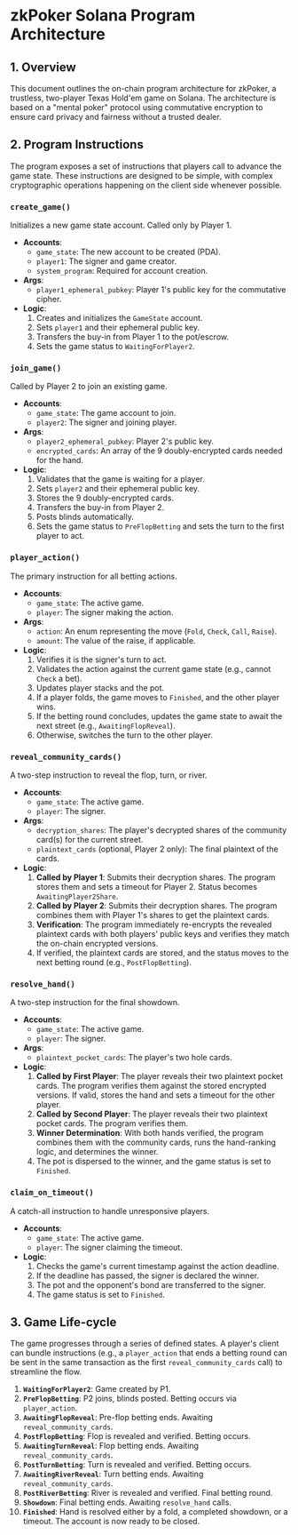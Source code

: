 # zkPoker Solana Program Architecture

## 1. Overview

This document outlines the on-chain program architecture for zkPoker, a trustless, two-player Texas Hold'em game on Solana. The architecture is based on a "mental poker" protocol using commutative encryption to ensure card privacy and fairness without a trusted dealer.

## 2. Program Instructions

The program exposes a set of instructions that players call to advance the game state. These instructions are designed to be simple, with complex cryptographic operations happening on the client side whenever possible.

### `create_game()`
Initializes a new game state account. Called only by Player 1.
-   **Accounts**:
    -   `game_state`: The new account to be created (PDA).
    -   `player1`: The signer and game creator.
    -   `system_program`: Required for account creation.
-   **Args**:
    -   `player1_ephemeral_pubkey`: Player 1's public key for the commutative cipher.
-   **Logic**:
    1.  Creates and initializes the `GameState` account.
    2.  Sets `player1` and their ephemeral public key.
    3.  Transfers the buy-in from Player 1 to the pot/escrow.
    4.  Sets the game status to `WaitingForPlayer2`.

### `join_game()`
Called by Player 2 to join an existing game.
-   **Accounts**:
    -   `game_state`: The game account to join.
    -   `player2`: The signer and joining player.
-   **Args**:
    -   `player2_ephemeral_pubkey`: Player 2's public key.
    -   `encrypted_cards`: An array of the 9 doubly-encrypted cards needed for the hand.
-   **Logic**:
    1.  Validates that the game is waiting for a player.
    2.  Sets `player2` and their ephemeral public key.
    3.  Stores the 9 doubly-encrypted cards.
    4.  Transfers the buy-in from Player 2.
    5.  Posts blinds automatically.
    6.  Sets the game status to `PreFlopBetting` and sets the turn to the first player to act.

### `player_action()`
The primary instruction for all betting actions.
-   **Accounts**:
    -   `game_state`: The active game.
    -   `player`: The signer making the action.
-   **Args**:
    -   `action`: An enum representing the move (`Fold`, `Check`, `Call`, `Raise`).
    -   `amount`: The value of the raise, if applicable.
-   **Logic**:
    1.  Verifies it is the signer's turn to act.
    2.  Validates the action against the current game state (e.g., cannot `Check` a bet).
    3.  Updates player stacks and the pot.
    4.  If a player folds, the game moves to `Finished`, and the other player wins.
    5.  If the betting round concludes, updates the game state to await the next street (e.g., `AwaitingFlopReveal`).
    6.  Otherwise, switches the turn to the other player.

### `reveal_community_cards()`
A two-step instruction to reveal the flop, turn, or river.
-   **Accounts**:
    -   `game_state`: The active game.
    -   `player`: The signer.
-   **Args**:
    -   `decryption_shares`: The player's decrypted shares of the community card(s) for the current street.
    -   `plaintext_cards` (optional, Player 2 only): The final plaintext of the cards.
-   **Logic**:
    1.  **Called by Player 1**: Submits their decryption shares. The program stores them and sets a timeout for Player 2. Status becomes `AwaitingPlayer2Share`.
    2.  **Called by Player 2**: Submits their decryption shares. The program combines them with Player 1's shares to get the plaintext cards.
    3.  **Verification**: The program immediately re-encrypts the revealed plaintext cards with both players' public keys and verifies they match the on-chain encrypted versions.
    4.  If verified, the plaintext cards are stored, and the status moves to the next betting round (e.g., `PostFlopBetting`).

### `resolve_hand()`
A two-step instruction for the final showdown.
-   **Accounts**:
    -   `game_state`: The active game.
    -   `player`: The signer.
-   **Args**:
    -   `plaintext_pocket_cards`: The player's two hole cards.
-   **Logic**:
    1.  **Called by First Player**: The player reveals their two plaintext pocket cards. The program verifies them against the stored encrypted versions. If valid, stores the hand and sets a timeout for the other player.
    2.  **Called by Second Player**: The player reveals their two plaintext pocket cards. The program verifies them.
    3.  **Winner Determination**: With both hands verified, the program combines them with the community cards, runs the hand-ranking logic, and determines the winner.
    4.  The pot is dispersed to the winner, and the game status is set to `Finished`.

### `claim_on_timeout()`
A catch-all instruction to handle unresponsive players.
-   **Accounts**:
    -   `game_state`: The active game.
    -   `player`: The signer claiming the timeout.
-   **Logic**:
    1.  Checks the game's current timestamp against the action deadline.
    2.  If the deadline has passed, the signer is declared the winner.
    3.  The pot and the opponent's bond are transferred to the signer.
    4.  The game status is set to `Finished`.

## 3. Game Life-cycle

The game progresses through a series of defined states. A player's client can bundle instructions (e.g., a `player_action` that ends a betting round can be sent in the same transaction as the first `reveal_community_cards` call) to streamline the flow.

1.  **`WaitingForPlayer2`**: Game created by P1.
2.  **`PreFlopBetting`**: P2 joins, blinds posted. Betting occurs via `player_action`.
3.  **`AwaitingFlopReveal`**: Pre-flop betting ends. Awaiting `reveal_community_cards`.
4.  **`PostFlopBetting`**: Flop is revealed and verified. Betting occurs.
5.  **`AwaitingTurnReveal`**: Flop betting ends. Awaiting `reveal_community_cards`.
6.  **`PostTurnBetting`**: Turn is revealed and verified. Betting occurs.
7.  **`AwaitingRiverReveal`**: Turn betting ends. Awaiting `reveal_community_cards`.
8.  **`PostRiverBetting`**: River is revealed and verified. Final betting round.
9.  **`Showdown`**: Final betting ends. Awaiting `resolve_hand` calls.
10. **`Finished`**: Hand is resolved either by a fold, a completed showdown, or a timeout. The account is now ready to be closed.
